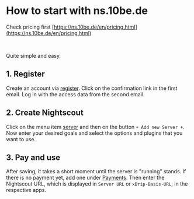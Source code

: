 # How to start with ns.10be.de

Check pricing first [https://ns.10be.de/en/pricing.html](https://ns.10be.de/en/pricing.html)

</br>

Quite simple and easy.

## 1. Register

Create an account via [register](https://ns.10be.de/en/register.html).
Click on the confirmation link in the first email.
Log in with the access data from the second email.

## 2. Create Nightscout

Click on the menu item [server](https://ns.10be.de/en/profile/server.html) and then on the button `+ Add new Server +`.
Now enter your desired goals and select the options and plugins that you want to use.

## 3. Pay and use

After saving, it takes a short moment until the server is "running" stands.
If there is no payment yet, add one under [Payments](https://ns.10be.de/en/profile/payments.html).
Then enter the Nightscout URL, which is displayed in `Server URL` or `xDrip-Basis-URL`, in the respective apps.